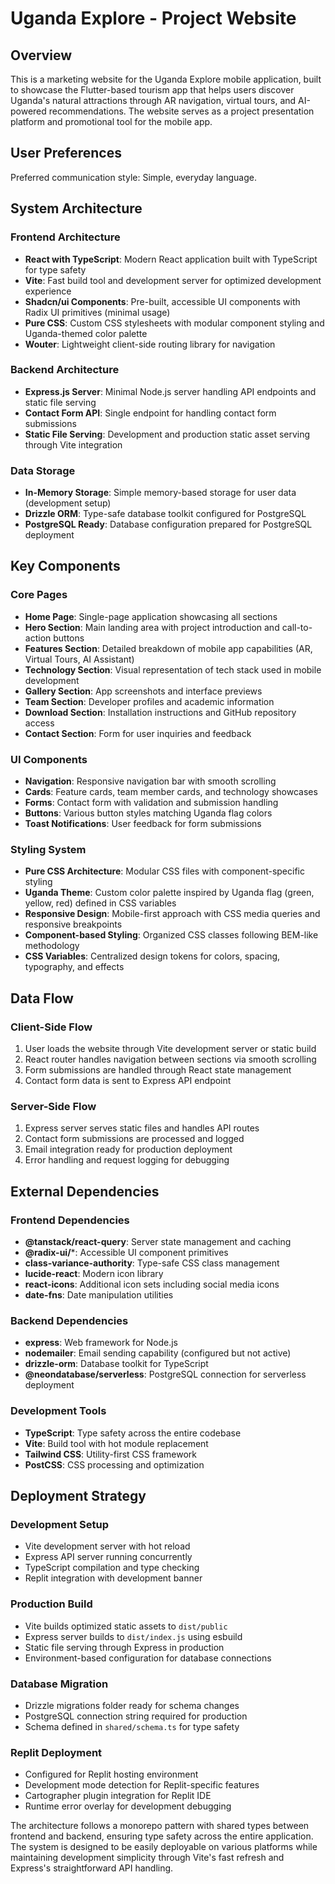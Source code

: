 # Uganda Explore - Project Website

## Overview

This is a marketing website for the Uganda Explore mobile application, built to showcase the Flutter-based tourism app that helps users discover Uganda's natural attractions through AR navigation, virtual tours, and AI-powered recommendations. The website serves as a project presentation platform and promotional tool for the mobile app.

## User Preferences

Preferred communication style: Simple, everyday language.

## System Architecture

### Frontend Architecture
- **React with TypeScript**: Modern React application built with TypeScript for type safety
- **Vite**: Fast build tool and development server for optimized development experience
- **Shadcn/ui Components**: Pre-built, accessible UI components with Radix UI primitives (minimal usage)
- **Pure CSS**: Custom CSS stylesheets with modular component styling and Uganda-themed color palette
- **Wouter**: Lightweight client-side routing library for navigation

### Backend Architecture
- **Express.js Server**: Minimal Node.js server handling API endpoints and static file serving
- **Contact Form API**: Single endpoint for handling contact form submissions
- **Static File Serving**: Development and production static asset serving through Vite integration

### Data Storage
- **In-Memory Storage**: Simple memory-based storage for user data (development setup)
- **Drizzle ORM**: Type-safe database toolkit configured for PostgreSQL
- **PostgreSQL Ready**: Database configuration prepared for PostgreSQL deployment

## Key Components

### Core Pages
- **Home Page**: Single-page application showcasing all sections
- **Hero Section**: Main landing area with project introduction and call-to-action buttons
- **Features Section**: Detailed breakdown of mobile app capabilities (AR, Virtual Tours, AI Assistant)
- **Technology Section**: Visual representation of tech stack used in mobile development
- **Gallery Section**: App screenshots and interface previews
- **Team Section**: Developer profiles and academic information
- **Download Section**: Installation instructions and GitHub repository access
- **Contact Section**: Form for user inquiries and feedback

### UI Components
- **Navigation**: Responsive navigation bar with smooth scrolling
- **Cards**: Feature cards, team member cards, and technology showcases
- **Forms**: Contact form with validation and submission handling
- **Buttons**: Various button styles matching Uganda flag colors
- **Toast Notifications**: User feedback for form submissions

### Styling System
- **Pure CSS Architecture**: Modular CSS files with component-specific styling
- **Uganda Theme**: Custom color palette inspired by Uganda flag (green, yellow, red) defined in CSS variables
- **Responsive Design**: Mobile-first approach with CSS media queries and responsive breakpoints
- **Component-based Styling**: Organized CSS classes following BEM-like methodology
- **CSS Variables**: Centralized design tokens for colors, spacing, typography, and effects

## Data Flow

### Client-Side Flow
1. User loads the website through Vite development server or static build
2. React router handles navigation between sections via smooth scrolling
3. Form submissions are handled through React state management
4. Contact form data is sent to Express API endpoint

### Server-Side Flow
1. Express server serves static files and handles API routes
2. Contact form submissions are processed and logged
3. Email integration ready for production deployment
4. Error handling and request logging for debugging

## External Dependencies

### Frontend Dependencies
- **@tanstack/react-query**: Server state management and caching
- **@radix-ui/***: Accessible UI component primitives
- **class-variance-authority**: Type-safe CSS class management
- **lucide-react**: Modern icon library
- **react-icons**: Additional icon sets including social media icons
- **date-fns**: Date manipulation utilities

### Backend Dependencies
- **express**: Web framework for Node.js
- **nodemailer**: Email sending capability (configured but not active)
- **drizzle-orm**: Database toolkit for TypeScript
- **@neondatabase/serverless**: PostgreSQL connection for serverless deployment

### Development Tools
- **TypeScript**: Type safety across the entire codebase
- **Vite**: Build tool with hot module replacement
- **Tailwind CSS**: Utility-first CSS framework
- **PostCSS**: CSS processing and optimization

## Deployment Strategy

### Development Setup
- Vite development server with hot reload
- Express API server running concurrently
- TypeScript compilation and type checking
- Replit integration with development banner

### Production Build
- Vite builds optimized static assets to `dist/public`
- Express server builds to `dist/index.js` using esbuild
- Static file serving through Express in production
- Environment-based configuration for database connections

### Database Migration
- Drizzle migrations folder ready for schema changes
- PostgreSQL connection string required for production
- Schema defined in `shared/schema.ts` for type safety

### Replit Deployment
- Configured for Replit hosting environment
- Development mode detection for Replit-specific features
- Cartographer plugin integration for Replit IDE
- Runtime error overlay for development debugging

The architecture follows a monorepo pattern with shared types between frontend and backend, ensuring type safety across the entire application. The system is designed to be easily deployable on various platforms while maintaining development simplicity through Vite's fast refresh and Express's straightforward API handling.